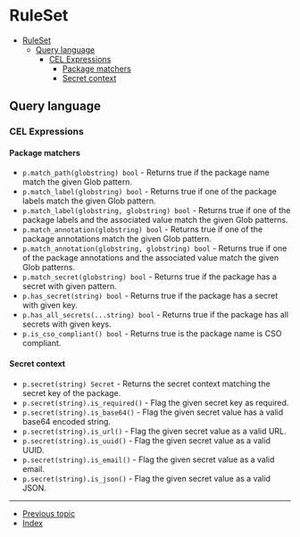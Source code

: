 # RuleSet

- [RuleSet](#ruleset)
  - [Query language](#query-language)
    - [CEL Expressions](#cel-expressions)
      - [Package matchers](#package-matchers)
      - [Secret context](#secret-context)

## Query language
### CEL Expressions

#### Package matchers

* `p.match_path(globstring) bool` - Returns true if the package name match the given Glob pattern.
* `p.match_label(globstring) bool` - Returns true if one of the package labels match the given Glob pattern.
* `p.match_label(globstring, globstring) bool` - Returns true if one of the package labels and the associated value match the given Glob patterns.
* `p.match_annotation(globstring) bool` - Returns true if one of the package annotations match the given Glob pattern.
* `p.match_annotation(globstring, globstring) bool` - Returns true if one of the package annotations and the associated value match the given Glob patterns.
* `p.match_secret(globstring) bool` - Returns true if the package has a secret with given pattern.
* `p.has_secret(string) bool` - Returns true if the package has a secret with given key.
* `p.has_all_secrets(...string) bool` - Returns true if the package has all secrets with given keys.
* `p.is_cso_compliant() bool` - Returns true is the package name is CSO compliant.

#### Secret context

* `p.secret(string) Secret` - Returns the secret context matching the secret key of the package.
* `p.secret(string).is_required()` - Flag the given secret key as required.
* `p.secret(string).is_base64()` - Flag the given secret value has a valid base64 encoded string.
* `p.secret(string).is_url()` - Flag the given secret value as a valid URL.
* `p.secret(string).is_uuid()` - Flag the given secret value as a valid UUID.
* `p.secret(string).is_email()` - Flag the given secret value as a valid email.
* `p.secret(string).is_json()` - Flag the given secret value as a valid JSON.

---

* [Previous topic](4-patch.md)
* [Index](../)
